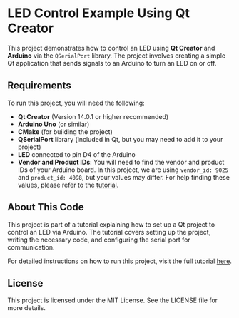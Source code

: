 # LED Control Example Using Qt Creator

This project demonstrates how to control an LED using **Qt Creator** and **Arduino** via the `QSerialPort` library. The project involves creating a simple Qt application that sends signals to an Arduino to turn an LED on or off.

## Requirements

To run this project, you will need the following:

- **Qt Creator** (Version 14.0.1 or higher recommended)
- **Arduino Uno** (or similar)
- **CMake** (for building the project)
- **QSerialPort** library (included in Qt, but you may need to add it to your project)
- **LED** connected to pin D4 of the Arduino
- **Vendor and Product IDs**: You will need to find the vendor and product IDs of your Arduino board. In this project, we are using `vendor_id: 9025` and `product_id: 4098`, but your values may differ. For help finding these values, please refer to the [tutorial](https://claudiocsdefreitas.com/blog.html).

## About This Code

This project is part of a tutorial explaining how to set up a Qt project to control an LED via Arduino. The tutorial covers setting up the project, writing the necessary code, and configuring the serial port for communication. 

For detailed instructions on how to run this project, visit the full tutorial [here](https://claudiocsdefreitas.com/blog.html).

## License

This project is licensed under the MIT License. See the LICENSE file for more details.
